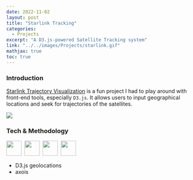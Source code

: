 ```yaml
---
date: 2022-11-02
layout: post
title: "Starlink Tracking"
categories:
  - Projects
excerpt: "A D3.js-powered Satellite Tracking system"
link: "../../images/Projects/starlink.gif"
mathjax: true
toc: true
---
```


### **Introduction**

[Starlink Trajectory Visualization](https://github.com/Criss-Wang/Satellite-Tracker) is a fun project I had to play around with front-end tools, especially `D3.js`. It allows users to input geographical locations and seek for trajectories of the satellites.

![](../../images/Projects/starlink.gif)

### **Tech & Methodology**

<div>
    <img src="https://cdn.jsdelivr.net/gh/devicons/devicon/icons/javascript/javascript-original.svg" width="40" height="40"/>&nbsp;
    <img src="https://cdn.jsdelivr.net/gh/devicons/devicon/icons/css3/css3-original.svg"    width="40" height="40"/>&nbsp;
    <img src="https://cdn.jsdelivr.net/gh/devicons/devicon/icons/react/react-original.svg"  width="40" height="40"/>&nbsp;
    <img src="https://cdn.jsdelivr.net/gh/devicons/devicon/icons/d3js/d3js-original.svg"  width="40" height="40"/>&nbsp;
</div>

- D3.js geolocations
- axois
